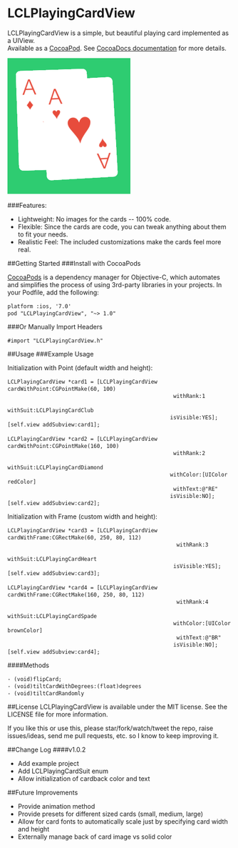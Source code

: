 LCLPlayingCardView
===============

LCLPlayingCardView is a simple, but beautiful playing card implemented as a UIView.  
Available as a [CocoaPod](http://cocoapods.org). See [CocoaDocs documentation](http://cocoadocs.org/docsets/LCLPlayingCardView/1.0.1/Classes/LCLPlayingCardView.html) for more details.

![image](LCLPlayingCardViewScreenshot.png)

###Features:

- Lightweight:  No images for the cards -- 100% code.
- Flexible: Since the cards are code, you can tweak anything about them to fit your needs.
- Realistic Feel:  The included customizations make the cards feel more real.


##Getting Started
###Install with CocoaPods

[CocoaPods](http://cocoapods.org/) is a dependency manager for Objective-C, which automates and simplifies the process of using 3rd-party libraries in your projects.  In your Podfile, add the following:
```ios
platform :ios, '7.0'
pod "LCLPlayingCardView", "~> 1.0"
```

###Or Manually Import Headers
```ios
#import "LCLPlayingCardView.h"
```


##Usage
###Example Usage

Initialization with Point (default width and height):
```ios
LCLPlayingCardView *card1 = [LCLPlayingCardView cardWithPoint:CGPointMake(60, 100)
                                                    withRank:1
                                                    withSuit:LCLPlayingCardClub
                                                   isVisible:YES];
[self.view addSubview:card1];

LCLPlayingCardView *card2 = [LCLPlayingCardView cardWithPoint:CGPointMake(160, 100)
                                                    withRank:2
                                                    withSuit:LCLPlayingCardDiamond
                                                   withColor:[UIColor redColor]
                                                    withText:@"RE"
                                                   isVisible:NO];
[self.view addSubview:card2];
```

Initialization with Frame (custom width and height):
```ios
LCLPlayingCardView *card3 = [LCLPlayingCardView cardWithFrame:CGRectMake(60, 250, 80, 112)
                                                     withRank:3
                                                     withSuit:LCLPlayingCardHeart
                                                    isVisible:YES];
[self.view addSubview:card3];

LCLPlayingCardView *card4 = [LCLPlayingCardView cardWithFrame:CGRectMake(160, 250, 80, 112)
                                                     withRank:4
                                                     withSuit:LCLPlayingCardSpade
                                                    withColor:[UIColor brownColor]
                                                     withText:@"BR"
                                                    isVisible:NO];
[self.view addSubview:card4];
```

####Methods
```ios
- (void)flipCard;
- (void)tiltCardWithDegrees:(float)degrees
- (void)tiltCardRandomly
```

##License
LCLPlayingCardView is available under the MIT license.  See the LICENSE file for more information.  

If you like this or use this, please star/fork/watch/tweet the repo, raise issues/ideas, send me pull requests, etc. so I know to keep improving it.


##Change Log
####v1.0.2
- Add example project
- Add LCLPlayingCardSuit enum
- Allow initialization of cardback color and text

##Future Improvements
- Provide animation method
- Provide presets for different sized cards (small, medium, large)
- Allow for card fonts to automatically scale just by specifying card width and height
- Externally manage back of card image vs solid color

